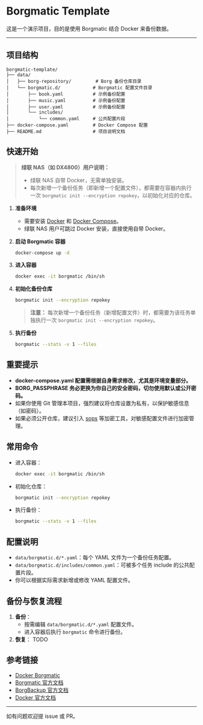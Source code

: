 # Borgmatic Template

这是一个演示项目，目的是使用 Borgmatic 结合 Docker 来备份数据。

---

## 项目结构

```
borgmatic-template/
├── data/
│   ├── borg-repository/         # Borg 备份仓库目录
│   └── borgmatic.d/            # Borgmatic 配置文件目录
│       ├── book.yaml           # 示例备份配置
│       ├── music.yaml          # 示例备份配置
│       ├── user.yaml           # 示例备份配置
│       └── includes/
│           └── common.yaml     # 公共配置片段
├── docker-compose.yaml         # Docker Compose 配置
├── README.md                   # 项目说明文档
```

## 快速开始

> **绿联 NAS（如 DX4800）用户说明：**
> - 绿联 NAS 自带 Docker，无需单独安装。
> - 每次新增一个备份任务（即新增一个配置文件），都需要在容器内执行一次 `borgmatic init --encryption repokey`，以初始化对应的仓库。

1. **准备环境**
   - 需要安装 [Docker](https://docs.docker.com/get-docker/) 和 [Docker Compose](https://docs.docker.com/compose/)。
   - 绿联 NAS 用户可跳过 Docker 安装，直接使用自带 Docker。

2. **启动 Borgmatic 容器**
   ```bash
   docker-compose up -d
   ```

3. **进入容器**
   ```bash
   docker exec -it borgmatic /bin/sh
   ```

4. **初始化备份仓库**
   ```bash
   borgmatic init --encryption repokey
   ```
   > **注意：** 每次新增一个备份任务（新增配置文件）时，都需要为该任务单独执行一次 `borgmatic init --encryption repokey`。

5. **执行备份**
   ```bash
   borgmatic --stats -v 1 --files
   ```

## 重要提示

- **docker-compose.yaml 配置需根据自身需求修改，尤其是环境变量部分。**
- **BORG_PASSPHRASE 务必更换为你自己的安全密码，切勿使用默认或公开密码。**
- 如果你使用 Git 管理本项目，强烈建议将仓库设置为私有，以保护敏感信息（如密码）。
- 如果必须公开仓库，建议引入 [sops](https://github.com/getsops/sops) 等加密工具，对敏感配置文件进行加密管理。

## 常用命令

- 进入容器：
  ```bash
  docker exec -it borgmatic /bin/sh
  ```
- 初始化仓库：
  ```bash
  borgmatic init --encryption repokey
  ```
- 执行备份：
  ```bash
  borgmatic --stats -v 1 --files
  ```

## 配置说明

- `data/borgmatic.d/*.yaml`：每个 YAML 文件为一个备份任务配置。
- `data/borgmatic.d/includes/common.yaml`：可被多个任务 include 的公共配置片段。
- 你可以根据实际需求新增或修改 YAML 配置文件。

## 备份与恢复流程

1. **备份**：
   - 按需编辑 `data/borgmatic.d/*.yaml` 配置文件。
   - 进入容器后执行 `borgmatic` 命令进行备份。
2. **恢复**：
   TODO

## 参考链接

- [Docker Borgmatic](https://github.com/borgmatic-collective/docker-borgmatic)
- [Borgmatic 官方文档](https://torsion.org/borgmatic/)
- [BorgBackup 官方文档](https://borgbackup.readthedocs.io/)
- [Docker 官方文档](https://docs.docker.com/)

---

如有问题欢迎提 issue 或 PR。
